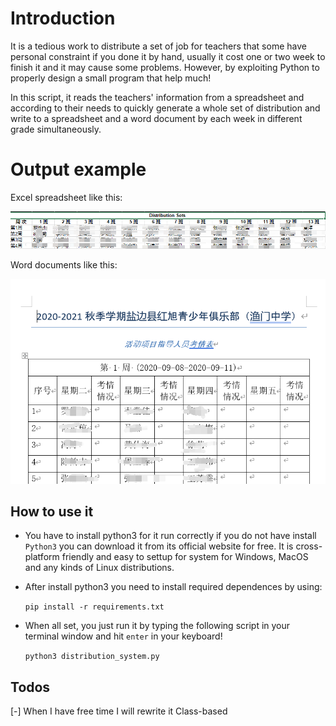 # Introduction

It is a tedious work to distribute a set of job for teachers that some have personal constraint if you done it by hand, usually it cost one or two week to finish it and it may cause some problems. However, by exploiting Python to properly design a small program that help much!

In this script, it reads the teachers' information from a spreadsheet and according to their needs to quickly generate a whole set of distribution and write to a spreadsheet and a word document by each week in different grade simultaneously.

# Output example

Excel spreadsheet like this:

![image-20200918115150221](README.assets/image-20200918115150221.png)

Word documents like this:

![image-20200918115257384](README.assets/image-20200918115257384.png)

## How to use it

- You have to install python3 for it run correctly
  if you do not have install `Python3` you can download it from its official website for free. It is cross-platform friendly and easy to settup for system for Windows, MacOS and any kinds of Linux distributions.

- After install python3 you need to install required dependences by using:

  `pip install -r requirements.txt`

- When all set, you just run it by typing the following script in your terminal window and hit `enter` in your keyboard!

  `python3 distribution_system.py`

## Todos

[-] When I have free time I will rewrite it Class-based
